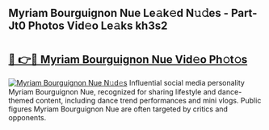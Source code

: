 ## Myriam Bourguignon Nue Le𝚊k𝚎d N𝚞𝚍es - Part-Jt0 Photos Vid𝚎o Le𝚊ks kh3s2

# <h2><a href="http://fbb1tf.evod.top/?m=Myriam+Bourguignon+Nue">🔗 👉🔴 Myriam Bourguignon Nue Vid𝚎o Ph𝚘t𝚘s</a></h2>

[![Myriam Bourguignon Nue N𝚞d𝚎s](https://i.imgur.com/8V9OHl7.gif)](http://fbb1tf.evod.top/?m=Myriam+Bourguignon+Nue)
Influential social media personality Myriam Bourguignon Nue, recognized for sharing lifestyle and dance-themed content, including dance trend performances and mini vlogs. Public figures Myriam Bourguignon Nue are often targeted by critics and opponents. 
